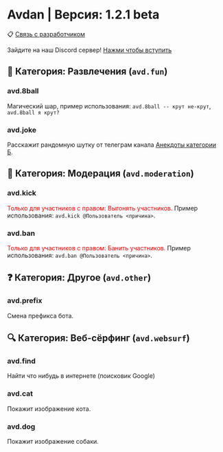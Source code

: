 <link rel="shortcut icon" href=".\favicon.ico" type="image/x-icon">

# Avdan | Версия: 1.2.1 beta

📋 [Связь с разработчиком](https://aaavdan.github.io/avdan/question)

Зайдите на наш Discord сервер! [Нажми чтобы вступить](https://discord.gg/Q3DycQw6ud)

## 🎁 Категория: Развлечения (`avd.fun`)

### avd.8ball

Магический шар, пример использования: `avd.8ball -- крут не-крут`, `avd.8ball я крут?`

### avd.joke

Расскажит рандомную шутку от телеграм канала [Анекдоты категории Б](https://t.me/anekdot_bb).

## 🔨 Категория: Модерация (`avd.moderation`)

### avd.kick

<font color="red">Только для участников с правом: Выгонять участников.</font> Пример использования: `avd.kick @Пользователь <причина>`.

### avd.ban

<font color="red">Только для участников с правом: Банить участников.</font> Пример использования: `avd.ban @Пользователь <причина>`.

## ❓ Категория: Другое (`avd.other`)

### avd.prefix

Смена префикса бота.

## 🔍 Категория: Веб-сёрфинг (`avd.websurf`)

### avd.find

Найти что нибудь в интернете (поисковик Google)

### avd.cat

Покажит изображение кота.

### avd.dog

Покажит изображение собаки.
